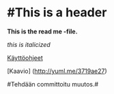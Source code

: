 #This is a header
=====================
**This is the read me -file.**

*this is italicized*

[Käyttöohjeet](https://github.com/osavisaari/otm2016/blob/master/kaytto-ohjeet.txt)

[Kaavio] (http://yuml.me/3719ae27)

#Tehdään committoitu muutos.# 
